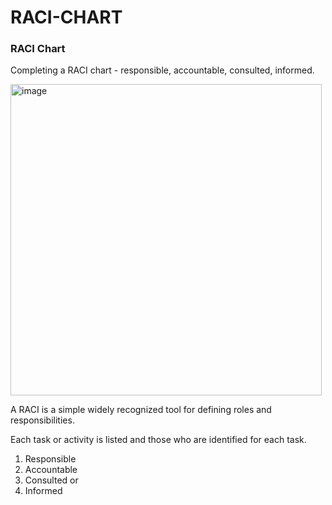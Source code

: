 # RACI-CHART
### RACI Chart 
Completing a RACI chart - responsible, accountable, consulted, informed. 

<img width="498" alt="image" src="https://user-images.githubusercontent.com/57412626/217067488-d2a64da7-0ea0-4f2a-b219-1cc50cd18994.png">

A RACI is a simple widely recognized tool for defining roles and responsibilities. 

Each task or activity is listed and those who are identified for each task.

1.  Responsible
2.  Accountable 
3.  Consulted or 
4.  Informed 
